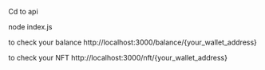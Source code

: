 
Cd to api

node index.js

to check your balance
http://localhost:3000/balance/{your_wallet_address}

to check your NFT 
http://localhost:3000/nft/{your_wallet_address}

